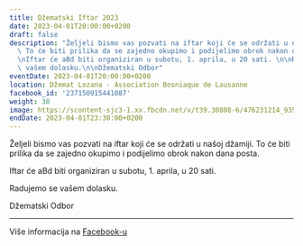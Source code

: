 ```yaml
---
title: Džematski Iftar 2023
date: 2023-04-01T20:00:00+0200
draft: false
description: "Željeli bismo vas pozvati na iftar koji će se održati u našoj džamiji.\
  \ To će biti prilika da se zajedno okupimo i podijelimo obrok nakon dana posta.\n\
  \nIftar će aBd biti organiziran u subotu, 1. aprila, u 20 sati. \n\nRadujemo se\
  \ vašem dolasku.\n\nDžematski Odbor"
eventDate: 2023-04-01T20:00:00+0200
location: Džemat Lozana - Association Bosniaque de Lausanne
facebook_id: '237150915441087'
weight: 30
image: https://scontent-sjc3-1.xx.fbcdn.net/v/t39.30808-6/476231214_935500385377228_3500090740640109385_n.jpg?_nc_cat=101&ccb=1-7&_nc_sid=9e60e4&_nc_ohc=jSNpYmHQ0zIQ7kNvwGGDu33&_nc_oc=AdkyuwNbY4lr1pXWtD1e2FrsksRqyoncg0LADggKEuwBg_Aw-pkFUDL_lFbyBFIjJjE&_nc_zt=23&_nc_ht=scontent-sjc3-1.xx&edm=ABTKTjYEAAAA&_nc_gid=78JdQQT08qhjrcdtVP6q7Q&oh=00_AfQcJSVK2LHR2jP83eV8jEODuq7MM3Cohr5APawaule9fw&oe=68877EDA
endDate: 2023-04-01T23:30:00+0200
---
```


Željeli bismo vas pozvati na iftar koji će se održati u našoj džamiji. To će biti prilika da se zajedno okupimo i podijelimo obrok nakon dana posta.

Iftar će aBd biti organiziran u subotu, 1. aprila, u 20 sati. 

Radujemo se vašem dolasku.

Džematski Odbor

---

Više informacija na [Facebook-u](https://facebook.com/events/237150915441087)